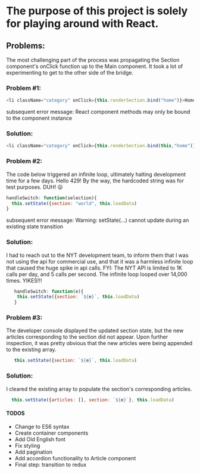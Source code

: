 

# The purpose of this project is solely for playing around with React.

## Problems:

The most challenging part of the process was propagating the Section component's  onClick function up
to the Main component. It took a lot of experimenting to get to the other side of the bridge.

### Problem #1:

```javascript
<li className="category" onClick={this.renderSection.bind("home")}>Home</li>
```

subsequent error message: React component methods may only be bound to the component instance

### Solution:

```javascript
<li className="category" onClick={this.renderSection.bind(this,"home")}>Home</li>
```
### Problem #2:

The code below triggered an infinite loop, ultimately halting development time for a few days. Hello 429!
By the way, the hardcoded string was for test purposes. DUH! :stuck_out_tongue:

```javascript
handleSwitch: function(selection){
  this.setState({section: "world", this.loadData)
}
```
subsequent error message:
Warning: setState(...) cannot update during an existing state transition

### Solution:
I had to reach out to the NYT development team, to inform them that I was not using the api for commercial use, and that it was a harmless infinite loop that caused the huge spike in api calls. FYI:  The NYT API is limited to 1K calls per day, and 5 calls per second. The infinite loop looped over 14,000 times. YIKES!!!

```javascript
   handleSwitch: function(e){
    this.setState({section: `${e}`, this.loadData)
   }
```

### Problem #3:
The developer console displayed the updated section state, but the new articles corresponding to the section did not appear. Upon further inspection, it was pretty obvious that the new articles were being
appended to the existing array.

```javascript
   this.setState({section: `${e}`, this.loadData)
```
### Solution:
I cleared the existing array to populate the section's corresponding articles.

```javascript
  this.setState({articles: [], section: `${e}`}, this.loadData)
```
#### TODOS

* Change to ES6 syntax
* Create container components
* Add Old English font
* Fix styling
* Add pagination
* Add accordion functionality to Article component
* Final step: transition to redux
